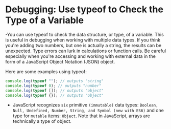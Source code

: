 # Debugging: Use typeof to Check the Type of a Variable
-You can use typeof to check the data structure, or type, of a variable. This is useful in debugging when working with multiple data types. If you think you're adding two numbers, but one is actually a string, the results can be unexpected. Type errors can lurk in calculations or function calls. Be careful especially when you're accessing and working with external data in the form of a JavaScript Object Notation (JSON) object.

Here are some examples using typeof:
```javascript
console.log(typeof ""); // outputs "string"
console.log(typeof 0); // outputs "number"
console.log(typeof []); // outputs "object"
console.log(typeof {}); // outputs "object"
```
- JavaScript recognizes `six` primitive `(immutable)` data types: `Boolean, Null, Undefined, Number, String, and Symbol (new with ES6)` and one type for `mutable` items: `Object`. Note that in JavaScript, arrays are technically a type of object.